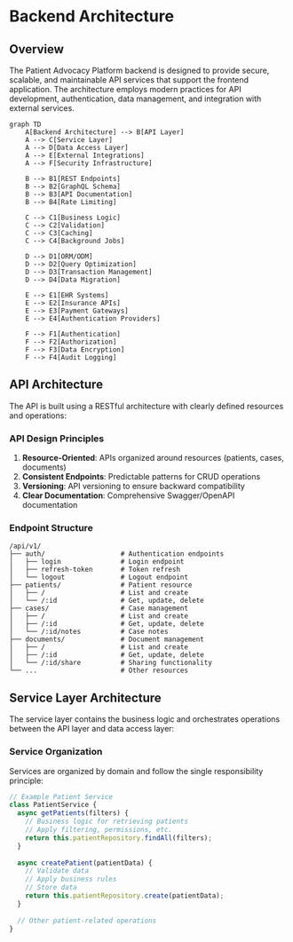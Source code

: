 # Backend Architecture

## Overview

The Patient Advocacy Platform backend is designed to provide secure, scalable, and maintainable API services that support the frontend application. The architecture employs modern practices for API development, authentication, data management, and integration with external services.

```mermaid
graph TD
    A[Backend Architecture] --> B[API Layer]
    A --> C[Service Layer]
    A --> D[Data Access Layer]
    A --> E[External Integrations]
    A --> F[Security Infrastructure]
    
    B --> B1[REST Endpoints]
    B --> B2[GraphQL Schema]
    B --> B3[API Documentation]
    B --> B4[Rate Limiting]
    
    C --> C1[Business Logic]
    C --> C2[Validation]
    C --> C3[Caching]
    C --> C4[Background Jobs]
    
    D --> D1[ORM/ODM]
    D --> D2[Query Optimization]
    D --> D3[Transaction Management]
    D --> D4[Data Migration]
    
    E --> E1[EHR Systems]
    E --> E2[Insurance APIs]
    E --> E3[Payment Gateways]
    E --> E4[Authentication Providers]
    
    F --> F1[Authentication]
    F --> F2[Authorization]
    F --> F3[Data Encryption]
    F --> F4[Audit Logging]
```

## API Architecture

The API is built using a RESTful architecture with clearly defined resources and operations:

### API Design Principles

1. **Resource-Oriented**: APIs organized around resources (patients, cases, documents)
2. **Consistent Endpoints**: Predictable patterns for CRUD operations
3. **Versioning**: API versioning to ensure backward compatibility
4. **Clear Documentation**: Comprehensive Swagger/OpenAPI documentation

### Endpoint Structure

```
/api/v1/
├── auth/                   # Authentication endpoints
│   ├── login               # Login endpoint
│   ├── refresh-token       # Token refresh
│   └── logout              # Logout endpoint
├── patients/               # Patient resource
│   ├── /                   # List and create
│   └── /:id                # Get, update, delete
├── cases/                  # Case management
│   ├── /                   # List and create
│   ├── /:id                # Get, update, delete
│   └── /:id/notes          # Case notes
├── documents/              # Document management
│   ├── /                   # List and create
│   ├── /:id                # Get, update, delete
│   └── /:id/share          # Sharing functionality
└── ...                     # Other resources
```

## Service Layer Architecture

The service layer contains the business logic and orchestrates operations between the API layer and data access layer:

### Service Organization

Services are organized by domain and follow the single responsibility principle:

```javascript
// Example Patient Service
class PatientService {
  async getPatients(filters) {
    // Business logic for retrieving patients
    // Apply filtering, permissions, etc.
    return this.patientRepository.findAll(filters);
  }
  
  async createPatient(patientData) {
    // Validate data
    // Apply business rules
    // Store data
    return this.patientRepository.create(patientData);
  }
  
  // Other patient-related operations
}
```
